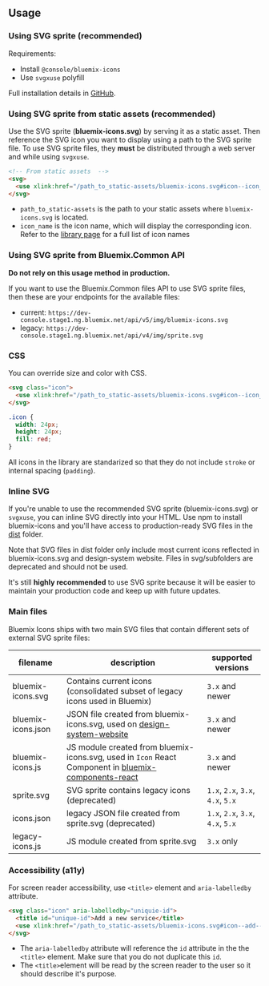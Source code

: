 ## Usage

### Using SVG sprite (recommended)

Requirements: 

- Install `@console/bluemix-icons`
- Use `svgxuse` polyfill
	
Full installation details in [GitHub](https://github.ibm.com/Bluemix/bluemix-icons/blob/master/docs/install.md). 

### Using SVG sprite from static assets (recommended)

Use the SVG sprite (__bluemix-icons.svg__) by serving it as a static asset.
Then reference the SVG icon you want to display using a path to the SVG sprite file.
To use SVG sprite files, they __must__ be distributed through a web server and while using `svgxuse`. 

```html
<!-- From static assets  -->
<svg>
  <use xlink:href="/path_to_static-assets/bluemix-icons.svg#icon--icon_name"></use>
</svg>
```

- `path_to_static-assets` is the path to your static assets where `bluemix-icons.svg` is located.
- `icon_name` is the icon name, which will display the corresponding icon. Refer to the [library page](http://design-system.stage1.mybluemix.net/essentials/iconography.html#library) for a full list of icon names

### Using SVG sprite from Bluemix.Common API

__Do not rely on this usage method in production.__

If you want to use the Bluemix.Common files API to use SVG sprite files, then these are your endpoints for the available files:

- current: `https://dev-console.stage1.ng.bluemix.net/api/v5/img/bluemix-icons.svg`
- legacy: `https://dev-console.stage1.ng.bluemix.net/api/v4/img/sprite.svg`


### CSS

You can override size and color with CSS.

```html
<svg class="icon">
  <use xlink:href="/path_to_static-assets/bluemix-icons.svg#icon--icon_name"></use>
</svg>
```

```css
.icon {
  width: 24px;
  height: 24px;
  fill: red;
}
```

All icons in the library are standarized so that they do not include `stroke` or internal spacing (`padding`).

### Inline SVG

If you're unable to use the recommended SVG sprite (bluemix-icons.svg) or `svgxuse`, you can inline SVG directly into your HTML.
Use npm to install bluemix-icons and you'll have access to production-ready SVG files in the [dist](https://github.ibm.com/Bluemix/bluemix-icons/tree/master/dist) folder.

Note that SVG files in dist folder only include most current icons reflected in bluemix-icons.svg and design-system website. 
Files in svg/subfolders are deprecated and should not be used. 

It's still **highly recommended** to use SVG sprite because it will be easier to maintain your production code and keep up with future updates.

### Main files

Bluemix Icons ships with two main SVG files that contain different sets of external SVG sprite files:

| filename | description | supported versions|
|-----|--------|---------------|
|bluemix-icons.svg| Contains current icons (consolidated subset of legacy icons used in Bluemix) | `3.x` and newer|
|bluemix-icons.json| JSON file created from bluemix-icons.svg, used on [design-system-website](http://design-system.stage1.mybluemix.net/essentials/iconography.html#library) | `3.x` and newer|
|bluemix-icons.js| JS module created from bluemix-icons.svg, used in `Icon` React Component in [bluemix-components-react](https://github.ibm.com/Bluemix/bluemix-components-react) | `3.x` and newer|
|sprite.svg| SVG sprite contains legacy icons (deprecated) | `1.x`, `2.x`, `3.x`, `4.x`, `5.x`|
|icons.json| legacy JSON file created from sprite.svg (deprecated) | `1.x`, `2.x`, `3.x`, `4.x`, `5.x`|
|legacy-icons.js| JS module created from sprite.svg | `3.x` only|


### Accessibility (a11y)

For screen reader accessibility, use `<title>` element and `aria-labelledby` attribute.

```html
<svg class="icon" aria-labelledby="uniquie-id">
  <title id="unique-id">Add a new service</title>
  <use xlink:href="/path_to_static-assets/bluemix-icons.svg#icon--add--glyph"></use>
</svg>
```
* The `aria-labelledby` attribute will reference the `id` attribute in the the `<title>` element.
Make sure that you do not duplicate this `id`.
* The `<title>`element will be read by the screen reader to the user so it should describe it's purpose.






